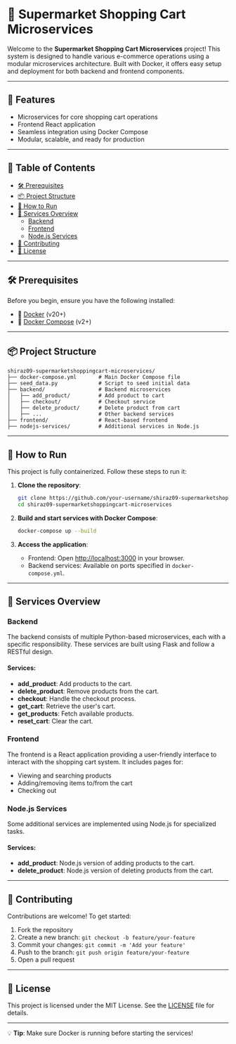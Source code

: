 # 🛒 Supermarket Shopping Cart Microservices

Welcome to the **Supermarket Shopping Cart Microservices** project! This system is designed to handle various e-commerce operations using a modular microservices architecture. Built with Docker, it offers easy setup and deployment for both backend and frontend components.

---

## 🌟 Features

- Microservices for core shopping cart operations
- Frontend React application
- Seamless integration using Docker Compose
- Modular, scalable, and ready for production

---

## 📜 Table of Contents

- [🛠️ Prerequisites](#️-prerequisites)
- [📦 Project Structure](#-project-structure)
- [🚀 How to Run](#-how-to-run)
- [📁 Services Overview](#-services-overview)
  - [Backend](#backend)
  - [Frontend](#frontend)
  - [Node.js Services](#nodejs-services)
- [🤝 Contributing](#-contributing)
- [📄 License](#-license)

---

## 🛠️ Prerequisites

Before you begin, ensure you have the following installed:

- 🐋 [Docker](https://www.docker.com/) (v20+)
- 🐳 [Docker Compose](https://docs.docker.com/compose/) (v2+)

---

## 📦 Project Structure

```plaintext
shiraz09-supermarketshoppingcart-microservices/
├── docker-compose.yml       # Main Docker Compose file
├── seed_data.py             # Script to seed initial data
├── backend/                 # Backend microservices
│   ├── add_product/         # Add product to cart
│   ├── checkout/            # Checkout service
│   ├── delete_product/      # Delete product from cart
│   ├── ...                  # Other backend services
├── frontend/                # React-based frontend
├── nodejs-services/         # Additional services in Node.js
```

---

## 🚀 How to Run

This project is fully containerized. Follow these steps to run it:

1. **Clone the repository**:

   ```bash
   git clone https://github.com/your-username/shiraz09-supermarketshoppingcart-microservices.git
   cd shiraz09-supermarketshoppingcart-microservices
   ```

2. **Build and start services with Docker Compose**:

   ```bash
   docker-compose up --build
   ```

3. **Access the application**:

   - Frontend: Open [http://localhost:3000](http://localhost:3000) in your browser.
   - Backend services: Available on ports specified in `docker-compose.yml`.

---

## 📁 Services Overview

### Backend

The backend consists of multiple Python-based microservices, each with a specific responsibility. These services are built using Flask and follow a RESTful design.

#### Services:

- **add_product**: Add products to the cart.
- **delete_product**: Remove products from the cart.
- **checkout**: Handle the checkout process.
- **get_cart**: Retrieve the user's cart.
- **get_products**: Fetch available products.
- **reset_cart**: Clear the cart.

### Frontend

The frontend is a React application providing a user-friendly interface to interact with the shopping cart system. It includes pages for:

- Viewing and searching products
- Adding/removing items to/from the cart
- Checking out

### Node.js Services

Some additional services are implemented using Node.js for specialized tasks.

#### Services:

- **add_product**: Node.js version of adding products to the cart.
- **delete_product**: Node.js version of deleting products from the cart.

---

## 🤝 Contributing

Contributions are welcome! To get started:

1. Fork the repository
2. Create a new branch: `git checkout -b feature/your-feature`
3. Commit your changes: `git commit -m 'Add your feature'`
4. Push to the branch: `git push origin feature/your-feature`
5. Open a pull request

---

## 📄 License

This project is licensed under the MIT License. See the [LICENSE](LICENSE) file for details.

---

💡 **Tip**: Make sure Docker is running before starting the services!
